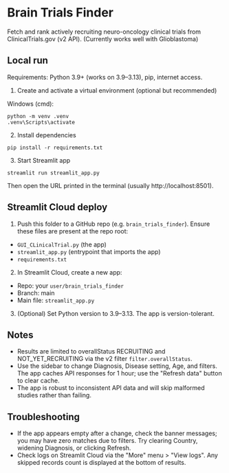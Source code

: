 # Brain Trials Finder

Fetch and rank actively recruiting neuro-oncology clinical trials from ClinicalTrials.gov (v2 API).
(Currently works well with Glioblastoma)

## Local run

Requirements: Python 3.9+ (works on 3.9–3.13), pip, internet access.

1) Create and activate a virtual environment (optional but recommended)

Windows (cmd):

```
python -m venv .venv
.venv\Scripts\activate
```

2) Install dependencies

```
pip install -r requirements.txt
```

3) Start Streamlit app

```
streamlit run streamlit_app.py
```

Then open the URL printed in the terminal (usually http://localhost:8501).

## Streamlit Cloud deploy

1) Push this folder to a GitHub repo (e.g. `brain_trials_finder`). Ensure these files are present at the repo root:
- `GUI_CLinicalTrial.py` (the app)
- `streamlit_app.py` (entrypoint that imports the app)
- `requirements.txt`

2) In Streamlit Cloud, create a new app:
- Repo: your `user/brain_trials_finder`
- Branch: main
- Main file: `streamlit_app.py`

3) (Optional) Set Python version to 3.9–3.13. The app is version-tolerant.

## Notes
- Results are limited to overallStatus RECRUITING and NOT_YET_RECRUITING via the v2 filter `filter.overallStatus`.
- Use the sidebar to change Diagnosis, Disease setting, Age, and filters. The app caches API responses for 1 hour; use the "Refresh data" button to clear cache.
- The app is robust to inconsistent API data and will skip malformed studies rather than failing.

## Troubleshooting
- If the app appears empty after a change, check the banner messages; you may have zero matches due to filters. Try clearing Country, widening Diagnosis, or clicking Refresh.
- Check logs on Streamlit Cloud via the "More" menu > "View logs". Any skipped records count is displayed at the bottom of results.


